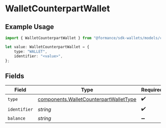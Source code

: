 # WalletCounterpartWallet

## Example Usage

```typescript
import { WalletCounterpartWallet } from "@formance/sdk-wallets/models/components";

let value: WalletCounterpartWallet = {
    type: "WALLET",
    identifier: "<value>",
};
```

## Fields

| Field                                                                                            | Type                                                                                             | Required                                                                                         | Description                                                                                      |
| ------------------------------------------------------------------------------------------------ | ------------------------------------------------------------------------------------------------ | ------------------------------------------------------------------------------------------------ | ------------------------------------------------------------------------------------------------ |
| `type`                                                                                           | [components.WalletCounterpartWalletType](../../models/components/walletcounterpartwallettype.md) | :heavy_check_mark:                                                                               | N/A                                                                                              |
| `identifier`                                                                                     | *string*                                                                                         | :heavy_check_mark:                                                                               | N/A                                                                                              |
| `balance`                                                                                        | *string*                                                                                         | :heavy_minus_sign:                                                                               | N/A                                                                                              |